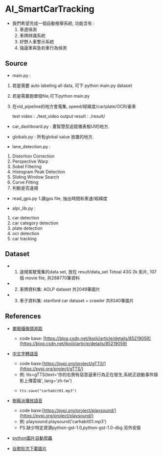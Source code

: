 # AI_SmartCarTracking
* 我們希望完成一個自動檢舉系統, 功能含有 : 
  1. 車道偵測
  2. 車牌辨識系統  
  3. 好野人車警示系統  
  4. 強逼車與急剎車行為偵測

## Source

* main.py : 
 1. 若是需要 auto labeling all data, 可下 python main.py dataset
 2. 若是需要跑單個file,可下python main.py
 3. 在vid_pipeline的地方會蒐集, speed/經緯度/car/plate/OCR/豪車
     
     test video : ./test_video 
     output result : ./result/
     
* car_dashboard.py : 
 畫智慧型追蹤儀表板UI的地方. 
    
* globals.py :
 所有global value 放置的地方. 

* lane_detection.py : 
 1. Distortion Correction
 2. Perspective Warp
 3. Sobel Filtering
 4. Histogram Peak Detection
 5. Sliding Window Search
 6. Curve Fitting
 7. 判斷是否違規
     
* read_gps.py
 1.讀gps file, 抽出時間和車速/經緯度 

* alpr_lib.py : 
 1. car detection
 2. car category detection
 3. plate detection
 4. ocr detection
 5. car tracking

## Dataset

* 1. 違規駕駛蒐集的data set, 放在 result/data_set
     Totoal 43G 2k 影片, 107個 movie file, 共268770筆資料 
* 2. 車牌資料集: AOLP dataset
     共2049筆圖片 
* 3. 車子資料集: stanford car dataset + crawler
     共8340筆圖片 

## References

* [單眼攝像頭測距](https://blog.csdn.net/ikoiiii/article/details/85219059)
   * code base: [https://blog.csdn.net/ikoiiii/article/details/85219059](https://blog.csdn.net/ikoiiii/article/details/85219059)
* [中文字轉語音](https://pypi.org/project/gTTS/)
   * code base:[https://pypi.org/project/gTTS/](https://pypi.org/project/gTTS/)
   * 例: tts=gTTS(text='你的右側有惡意逼車行為正在發生,系統正啟動事件錄影上傳雲端', lang='zh-tw')
   *     tts.save("carhabit01.mp3")
* [樹莓派播放語音](https://pypi.org/project/playsound/)
   * code base:[https://pypi.org/project/playsound/](https://pypi.org/project/playsound/)
   * 例: playsound.playsound('carhabit01.mp3')
   * PS.缺少特定資源python-gst-1.0,python-gst-1.0-dbg 另外安裝

* [python圖片自動爬蟲](https://github.com/YoongiKim/AutoCrawler)
 
* [谷歌批次下載圖片](https://chrome.google.com/webstore/detail/fatkun-batch-download-ima/nnjjahlikiabnchcpehcpkdeckfgnohf?hl=zh-TW)
